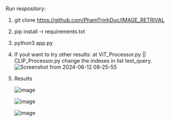 Run respository:

  1. git clone https://github.com/PhamTrinhDuc/IMAGE_RETRIVAL
  2. pip install -r requirements.txt
  3. python3 app.py
  4. If yout want to try other results: at ViT_Processor.py || CLIP_Processor.py change the  indexes in list test_query.
      ![Screenshot from 2024-06-12 08-25-55](https://github.com/PhamTrinhDuc/IMAGE_RETRIVAL/assets/127647215/a0a5b0fb-0001-4c58-9aec-c31d20b4c48b)
  5. Results
     
     ![image](https://github.com/PhamTrinhDuc/IMAGE_RETRIVAL/assets/127647215/3d654ad0-1bd7-41ad-aafe-f5fab0f5fad6)
     
     ![image](https://github.com/PhamTrinhDuc/IMAGE_RETRIVAL/assets/127647215/4487f245-c862-47b9-9e6e-00f32e97f423)

     ![image](https://github.com/PhamTrinhDuc/IMAGE_RETRIVAL/assets/127647215/334c91a3-66fb-4fa7-8064-dc5e96c78eca)



